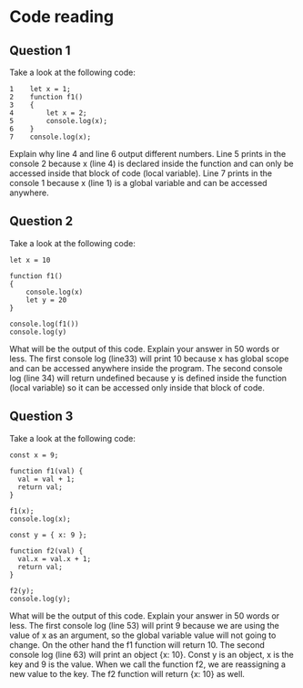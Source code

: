 # Code reading

## Question 1

Take a look at the following code:

```
1    let x = 1;
2    function f1()
3    {
4        let x = 2;
5        console.log(x); 
6    }
7    console.log(x);
```

Explain why line 4 and line 6 output different numbers.
Line 5 prints in the console 2 because x (line 4) is declared inside the function and can only be accessed inside that block of code (local variable).
Line 7 prints in the console 1 because x (line 1) is a global variable and can be accessed anywhere. 
## Question 2

Take a look at the following code:

```
let x = 10

function f1()
{
    console.log(x)
    let y = 20
}

console.log(f1())
console.log(y)
```

What will be the output of this code. Explain your answer in 50 words or less.
The first console log (line33) will print 10 because x has global scope and can be accessed anywhere inside the program.
The second console log (line 34) will return undefined because y is defined inside the function (local variable) so it can be accessed only inside that block of code. 
## Question 3

Take a look at the following code:

```
const x = 9;

function f1(val) {
  val = val + 1;
  return val;
}

f1(x);
console.log(x);

const y = { x: 9 };

function f2(val) {
  val.x = val.x + 1;
  return val;
}

f2(y);
console.log(y);
```

What will be the output of this code. Explain your answer in 50 words or less.
The first console log (line 53) will print 9 because we are using the value of x as an argument, so the global variable value will not going  to change. On the other hand the f1 function will return 10. 
The second console log (line 63) will print an object {x: 10}. Const y is an object, x is the key and 9 is the value. When we call the function f2, we are reassigning a new value  to the key. The f2 function will return {x: 10} as well. 